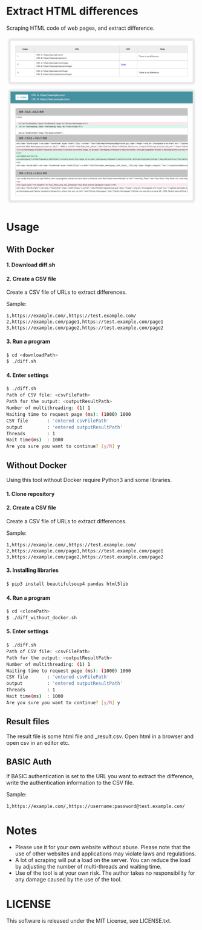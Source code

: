 # Extract HTML differences
Scraping HTML code of web pages, and extract difference.

![Capture index](https://raw.githubusercontent.com/zenpachi/extract-html-differences/images/docs/images/capture_index.png)
![Capture page](https://raw.githubusercontent.com/zenpachi/extract-html-differences/images/docs/images/capture_page.png)

# Usage

## With Docker

#### 1. Download diff.sh

#### 2. Create a CSV file
Create a CSV file of URLs to extract differences.

Sample:
```csv
1,https://example.com/,https://test.example.com/
2,https://example.com/page1,https://test.example.com/page1
3,https://example.com/page2,https://test.example.com/page2
```

#### 3. Run a program
```bash
$ cd <downloadPath>
$ ./diff.sh
```

#### 4. Enter settings
```bash
$ ./diff.sh
Path of CSV file: <csvFilePath>
Path for the output: <outputResultPath>
Number of multithreading: (1) 1
Waiting time to request page (ms): (1000) 1000
CSV file       : 'entered csvFilePath'
output         : 'entered outputResultPath'
Threads        : 1
Wait time(ms)  : 1000
Are you sure you want to continue? [y/N] y
```

## Without Docker
Using this tool without Docker require Python3 and some libraries.

#### 1. Clone repository

#### 2. Create a CSV file
Create a CSV file of URLs to extract differences.

Sample:
```csv
1,https://example.com/,https://test.example.com/
2,https://example.com/page1,https://test.example.com/page1
3,https://example.com/page2,https://test.example.com/page2
```

#### 3. Installing libraries
```bash
$ pip3 install beautifulsoup4 pandas html5lib
```

#### 4. Run a program
```bash
$ cd <clonePath>
$ ./diff_without_docker.sh
```

#### 5. Enter settings
```bash
$ ./diff.sh
Path of CSV file: <csvFilePath>
Path for the output: <outputResultPath>
Number of multithreading: (1) 1
Waiting time to request page (ms): (1000) 1000
CSV file       : 'entered csvFilePath'
output         : 'entered outputResultPath'
Threads        : 1
Wait time(ms)  : 1000
Are you sure you want to continue? [y/N] y
```

## Result files
The result file is some html file and _result.csv.
Open html in a browser and open csv in an editor etc.

## BASIC Auth
If BASIC authentication is set to the URL you want to extract the difference, write the authentication information to the CSV file.

Sample:
```csv
1,https://example.com/,https://username:password@test.example.com/
```
# Notes
- Please use it for your own website without abuse. Please note that the use of other websites and applications may violate laws and regulations.
- A lot of scraping will put a load on the server. You can reduce the load by adjusting the number of multi-threads and waiting time.
- Use of the tool is at your own risk. The author takes no responsibility for any damage caused by the use of the tool.

# LICENSE
This software is released under the MIT License, see LICENSE.txt.
